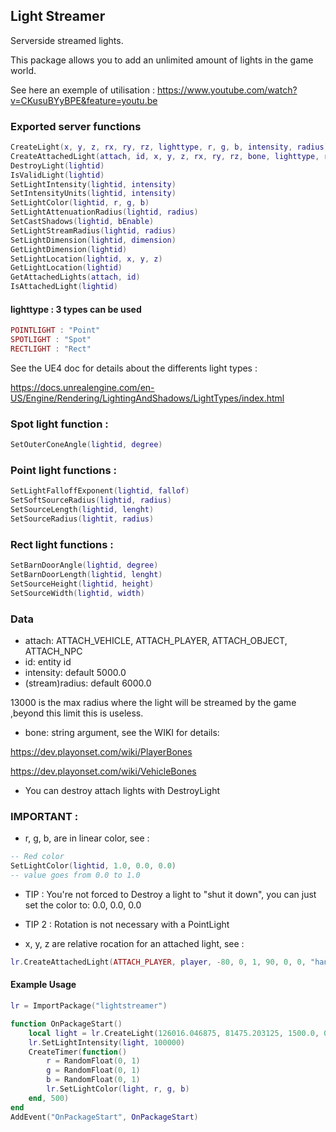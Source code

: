 ## Light Streamer

Serverside streamed lights.

This package allows you to add an unlimited amount of lights in the game world.

See here an exemple of utilisation : https://www.youtube.com/watch?v=CKusuBYyBPE&feature=youtu.be

### Exported server functions
```Lua
CreateLight(x, y, z, rx, ry, rz, lighttype, r, g, b, intensity, radius)
CreateAttachedLight(attach, id, x, y, z, rx, ry, rz, bone, lighttype, r, g, b, intensity, radius)
DestroyLight(lightid)
IsValidLight(lightid)
SetLightIntensity(lightid, intensity)
SetIntensityUnits(lightid, intensity)
SetLightColor(lightid, r, g, b)
SetLightAttenuationRadius(lightid, radius)
SetCastShadows(lightid, bEnable)
SetLightStreamRadius(lightid, radius)
SetLightDimension(lightid, dimension)
GetLightDimension(lightid)
SetLightLocation(lightid, x, y, z)
GetLightLocation(lightid)
GetAttachedLights(attach, id)
IsAttachedLight(lightid)
```

#### lighttype : 3 types can be used

```Lua 
POINTLIGHT : "Point"
SPOTLIGHT : "Spot" 
RECTLIGHT : "Rect"
```

See the UE4 doc for details about the differents light types :

https://docs.unrealengine.com/en-US/Engine/Rendering/LightingAndShadows/LightTypes/index.html

### Spot light function :
```Lua 
SetOuterConeAngle(lightid, degree)
```

### Point light functions :
```Lua 
SetLightFalloffExponent(lightid, fallof)
SetSoftSourceRadius(lightid, radius)
SetSourceLength(lightid, lenght)
SetSourceRadius(lightit, radius)
```

### Rect light functions :
```Lua 
SetBarnDoorAngle(lightid, degree)
SetBarnDoorLength(lightid, lenght)
SetSourceHeight(lightid, height)
SetSourceWidth(lightid, width)
```

### Data

- attach: ATTACH_VEHICLE, ATTACH_PLAYER, ATTACH_OBJECT, ATTACH_NPC
- id: entity id
- intensity: default 5000.0
- (stream)radius: default 6000.0

13000 is the max radius where the light will be streamed by the game ,beyond this limit this is useless.
- bone: string argument, see the WIKI for details:

https://dev.playonset.com/wiki/PlayerBones

https://dev.playonset.com/wiki/VehicleBones
- You can destroy attach lights with DestroyLight

### IMPORTANT : 

- r, g, b, are in linear color, see :
```Lua
-- Red color
SetLightColor(lightid, 1.0, 0.0, 0.0)
-- value goes from 0.0 to 1.0
```
- TIP : You're not forced to Destroy a light to "shut it down", you can just set the color to: 0.0, 0.0, 0.0 
- TIP 2 : Rotation is not necessary with a PointLight

- x, y, z are relative rocation for an attached light, see :
```Lua
lr.CreateAttachedLight(ATTACH_PLAYER, player, -80, 0, 1, 90, 0, 0, "hand_r", "Spot")
```

#### Example Usage 
```Lua
lr = ImportPackage("lightstreamer")

function OnPackageStart()
	local light = lr.CreateLight(126016.046875, 81475.203125, 1500.0, 0.0, 0.0, 0.0, "Point")
	lr.SetLightIntensity(light, 100000)
	CreateTimer(function()
		r = RandomFloat(0, 1)
		g = RandomFloat(0, 1)
		b = RandomFloat(0, 1)
		lr.SetLightColor(light, r, g, b)
	end, 500)
end
AddEvent("OnPackageStart", OnPackageStart)
```
